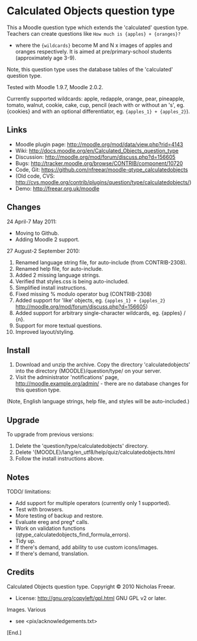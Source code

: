 Calculated Objects question type
================================

This a Moodle question type which extends the 'calculated' question type.
Teachers can create questions like `How much is {apples} + {oranges}?`
- where the `{wildcards}` become M and N x images of apples and oranges respectively.
It is aimed at pre/primary-school students (approximately age 3-9).

Note, this question type uses the database tables of the 'calculated' question type.

Tested with Moodle 1.9.7, Moodle 2.0.2.


Currently supported wildcards:
 apple, redapple, orange, pear, pineapple, tomato, walnut, cookie, cake, cup, pencil
(each with or without an 's', eg. {cookies} and with an optional differentiator, eg. `{apples_1} + {apples_2}`).

Links
-----
* Moodle plugin page: <http://moodle.org/mod/data/view.php?rid=4143>
* Wiki: <http://docs.moodle.org/en/Calculated_Objects_question_type>
* Discussion: <http://moodle.org/mod/forum/discuss.php?d=156605>
* Bugs: <http://tracker.moodle.org/browse/CONTRIB/component/10720>
* Code, Git: <https://github.com/nfreear/moodle-qtype_calculatedobjects>
* (Old code, CVS: <http://cvs.moodle.org/contrib/plugins/question/type/calculatedobjects/>)
* Demo: <http://freear.org.uk/moodle>

Changes
-------
24 April-7 May 2011:
* Moving to Github.
* Adding Moodle 2 support.

27 August-2 September 2010:
1. Renamed language string file, for auto-include (from CONTRIB-2308).
2. Renamed help file, for auto-include.
3. Added 2 missing language strings.
4. Verified that styles.css is being auto-included.
5. Simplified install instructions.
6. Fixed missing % modulo operator bug (CONTRIB-2308)
7. Added support for 'like' objects, eg. `{apples_1} + {apples_2}` http://moodle.org/mod/forum/discuss.php?d=156605)
8. Added support for arbitrary single-character wildcards, eg. {apples} / {n}.
9. Support for more textual questions.
10. Improved layout/styling.

Install
-------
1. Download and unzip the archive. Copy the directory 'calculatedobjects' into the directory {MOODLE}/question/type/ on your server.
2. Visit the administrator 'notifications' page, http://moodle.example.org/admin/ - there are no database changes for this question type.

(Note, English language strings, help file, and styles will be auto-included.)

Upgrade
-------
To upgrade from previous versions:
1. Delete the 'question/type/calculatedobjects' directory.
2. Delete '{MOODLE}/lang/en_utf8/help/quiz/calculatedobjects.html
3. Follow the install instructions above.

Notes
-----
TODO/ limitations:
* Add support for multiple operators (currently only 1 supported).
* Test with browsers.
* More testing of backup and restore.
* Evaluate ereg and preg* calls.
* Work on validation functions (qtype_calculatedobjects_find_formula_errors).
* Tidy up.
* If there's demand, add ability to use custom icons/images.
* If there's demand, translation.

Credits
-------
Calculated Objects question type. Copyright © 2010 Nicholas Freear.

* License: <http://gnu.org/copyleft/gpl.html> GNU GPL v2 or later.

Images. Various
* see <pix/acknowledgements.txt>


[End.]
